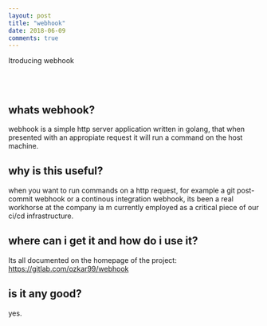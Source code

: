 ```yaml
---
layout: post
title: "webhook"
date: 2018-06-09
comments: true
---
```


<p class="intro"><span class="dropcap">I</span>troducing webhook</p>

<br />
<br />

## whats webhook?
webhook is a simple http server application written in golang, that when presented with an appropiate request it will run a command on the host machine.

## why is this useful?
when you want to run commands on a http request, for example a git post-commit webhook or a continous integration webhook, its been a real workhorse at the company ia m currently employed as a critical piece of our ci/cd infrastructure.

## where can i get it and how do i use it?
Its all documented on the homepage of the project: https://gitlab.com/ozkar99/webhook

## is it any good?
yes.
